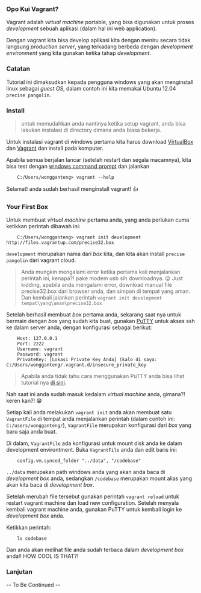 ### Opo Kui Vagrant?


Vagrant adalah _virtual machine_ portable, yang bisa digunakan untuk proses _development_ sebuah aplikasi (dalam hal ini web application). 

Dengan vagrant kita bisa develop aplikasi kita dengan meniru secara tidak langsung _production server_, 
yang terkadang berbeda dengan _development environment_ yang kita gunakan ketika tahap _development_.

### Catatan

Tutorial ini dimaksudkan kepada pengguna windows yang akan menginstall linux sebagai _guest OS_, dalam contoh ini kita memakai Ubuntu 12.04 `precise pangolin`.


### Install

> untuk memudahkan anda nantinya ketika setup vagrant, anda bisa lakukan instalasi di directory dimana anda biasa bekerja.

Untuk instalasi vagrant di windows pertama kita harus download [VirtualBox](https://www.virtualbox.org/) dan [Vagrant](http://www.vagrantup.com/downloads.html) dan install pada komputer.

Apabila semua berjalan lancar (setelah restart dan segala macamnya), kita bisa test dengan [windows command prompt](http://lmgtfy.com/?q=windows+command+prompt) dan jalankan

```
    C:/Users/wongganteng> vagrant --help
```

Selamat! anda sudah berhasil menginstall vagrant! :+1:


### Your First Box

Untuk membuat _virtual machine_ pertama anda, yang anda perlukan cuma ketikkan perintah dibawah ini:

```
    C:/Users/wongganteng> vagrant init development http://files.vagrantup.com/precise32.box
```

`development` merupakan nama dari _box_ kita, dan kita akan install `precise pangolin` dari vagrant cloud.

> Anda mungkin mengalami error ketika pertama kali menjalankan perintah ini, kenapa?! pake modem usb sih downloadnya. :stuck_out_tongue:
> Just kidding, apabila anda mengalami error, download manual file precise32.box dari browser anda, dan simpan di tempat yang aman.
> Dan kembali jalankan perintah `vagrant init development tempat\yang\aman\precise32.box`

Setelah berhasil membuat _box_ pertama anda, sekarang saat nya untuk bermain dengan _box_ yang sudah kita buat, gunakan [PuTTY](http://www.chiark.greenend.org.uk/~sgtatham/putty/download.html) untuk akses ssh ke dalam server anda, dengan konfigurasi sebagai berikut:

```
    Host: 127.0.0.1
    Port: 2222
    Username: vagrant
    Password: vagrant
    PrivateKey: [Lokasi Private Key Anda] (kalo di saya: C:/Users/wongganteng/.vagrant.d/insecure_private_key
```

> Apabila anda tidak tahu cara menggunakan PuTTY anda bisa lihat tutorial nya [di sini](http://lmgtfy.com/?q=how+to+use+putty).

Nah saat ini anda sudah masuk kedalam _virtual machine_ anda, gimana?! keren kan?! :grin:

Setiap kali anda melakukan `vagrant init` anda akan membuat satu `VagrantFile` di tempat anda menjalankan perintah (dalam contoh ini: `C:/users/wongganteng/`), `VagrantFile` merupakan konfigurasi dari _box_ yang baru saja anda buat.

Di dalam, `VagrantFile` ada konfigurasi untuk mount disk anda ke dalam development environtment. Buka `VagrantFile` anda dan edit baris ini:

```
    config.vm.synced_folder "../data", "/codebase"
```

`../data` merupakan path windows anda yang akan anda baca di _development box_ anda, sedangkan `/codebase` merupakan mount alias yang akan kita baca di _development box_.

Setelah merubah file tersebut gunakan perintah `vagrant reload` untuk restart vagrant machine dan load new configuration. Setelah menyala kembali vagrant machine anda, gunakan PuTTY untuk kembali login ke _development box_ anda.

Ketikkan perintah:
```
    ls codebase
```
Dan anda akan melihat  file anda sudah terbaca dalam _development box_ anda!! HOW COOL IS THAT?!

### Lanjutan

-- To Be Continued --